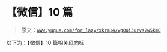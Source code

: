 # 【微信】10 篇

> 原文：[`www.yuque.com/for_lazy/xkrm14/wg0oi3urvs2w5km0`](https://www.yuque.com/for_lazy/xkrm14/wg0oi3urvs2w5km0)

以下为：【微信】10 篇相关风向标

